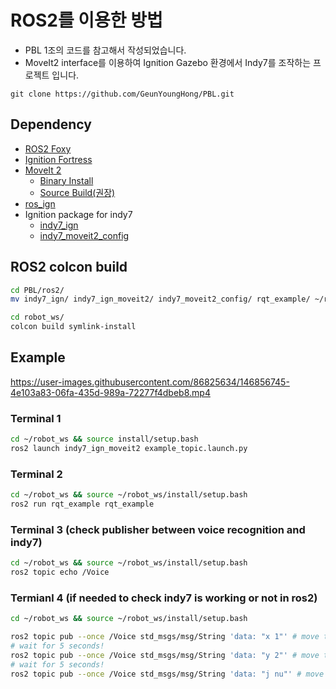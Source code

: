 # ROS2를 이용한 방법
* PBL 1조의 코드를 참고해서 작성되었습니다.
* MoveIt2 interface를 이용하여 Ignition Gazebo 환경에서 Indy7를 조작하는 프로젝트 입니다.
```
git clone https://github.com/GeunYoungHong/PBL.git
```

## Dependency

- [ROS2 Foxy](https://docs.ros.org/en/foxy/Installation.html)
- [Ignition Fortress](https://ignitionrobotics.org/docs/fortress)
- [MoveIt 2](https://moveit.ros.org/)
  - [Binary Install](https://moveit.ros.org/install-moveit2/binary)
  - [Source Build(권장)](https://moveit.ros.org/install-moveit2/source/)
- [ros_ign](https://github.com/ignitionrobotics/ros_ign/tree/ros2)
- Ignition package for indy7
  - [indy7_ign](https://github.com/HYU-PBLRC-PB1/indy7_ign.git)
  - [indy7_moveit2_config](https://github.com/HYU-PBLRC-PB1/indy7_moveit2_config.git)

## ROS2 colcon build
```bash
cd PBL/ros2/
mv indy7_ign/ indy7_ign_moveit2/ indy7_moveit2_config/ rqt_example/ ~/robot_ws/src

cd robot_ws/
colcon build symlink-install
```

## Example

https://user-images.githubusercontent.com/86825634/146856745-4e103a83-06fa-435d-989a-72277f4dbeb8.mp4

### Terminal 1
```bash
cd ~/robot_ws && source install/setup.bash
ros2 launch indy7_ign_moveit2 example_topic.launch.py 
```
### Terminal 2
```bash
cd ~/robot_ws && source ~/robot_ws/install/setup.bash
ros2 run rqt_example rqt_example
```
### Terminal 3 (check publisher between voice recognition and indy7)
```bash
cd ~/robot_ws && source ~/robot_ws/install/setup.bash
ros2 topic echo /Voice
```
### Termianl 4 (if needed to check indy7 is working or not in ros2)
```bash
cd ~/robot_ws && source ~/robot_ws/install/setup.bash

ros2 topic pub --once /Voice std_msgs/msg/String 'data: "x 1"' # move to x-axis by 1cm
# wait for 5 seconds!
ros2 topic pub --once /Voice std_msgs/msg/String 'data: "y 2"' # move to y-axis by 1cm
# wait for 5 seconds!
ros2 topic pub --once /Voice std_msgs/msg/String 'data: "j nu"' # move to initial job position
```
